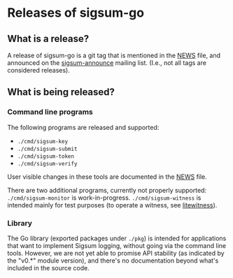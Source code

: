# Releases of sigsum-go

## What is a release?

A release of sigsum-go is a git tag that is mentioned in the [NEWS][]
file, and announced on the [sigsum-announce][] mailing list. (I.e.,
not all tags are considered releases).

[NEWS]: ./NEWS
[sigsum-announce]: https://lists.sigsum.org/mailman3/postorius/lists/sigsum-announce.lists.sigsum.org/

## What is being released?

### Command line programs

The following programs are released and supported:

- `./cmd/sigsum-key`
- `./cmd/sigsum-submit`
- `./cmd/sigsum-token`
- `./cmd/sigsum-verify`

User visible changes in these tools are documented in the [NEWS][]
file.

There are two additional programs, currently not properly supported:
`./cmd/sigsum-monitor` is work-in-progress. `./cmd/sigsum-witness` is
intended mainly for test purposes (to operate a witness, see
[litewitness][]).

[litewitness]: https://github.com/FiloSottile/litetlog/tree/main/cmd/litewitness

### Library

The Go library (exported packages under `./pkg`) is intended for
applications that want to implement Sigsum logging, without going via
the command line tools. However, we are not yet able to promise API
stability (as indicated by the "v0.*" module version), and there's no
documentation beyond what's included in the source code.
